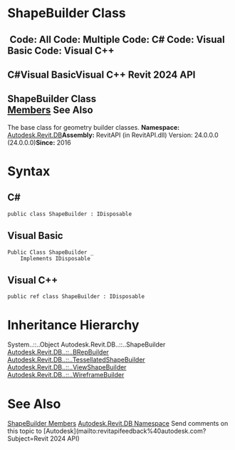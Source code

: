 # ShapeBuilder Class

﻿
 Code: All Code: Multiple Code: C# Code: Visual Basic Code: Visual C++   
---  
C#Visual BasicVisual C++
Revit 2024 API  
---  
ShapeBuilder Class  
[Members](f84829bc-bc5b-d132-7892-7b7abcb9004e.md "ShapeBuilder Members") See Also  
---  
The base class for geometry builder classes. 
**Namespace:** [Autodesk.Revit.DB](87546ba7-461b-c646-cbb1-2cb8f5bff8b2.md "Autodesk.Revit.DB Namespace")**Assembly:** RevitAPI (in RevitAPI.dll) Version: 24.0.0.0 (24.0.0.0)**Since:** 2016 
# Syntax
C#  
---  
```text
public class ShapeBuilder : IDisposable
```
  
Visual Basic  
---  
```text
Public Class ShapeBuilder _
	Implements IDisposable
```
  
Visual C++  
---  
```text
public ref class ShapeBuilder : IDisposable
```
  
# Inheritance Hierarchy
System..::..Object Autodesk.Revit.DB..::..ShapeBuilder [Autodesk.Revit.DB..::..BRepBuilder](94c1fef4-2933-ce67-9c2d-361cbf8a42b4.md "BRepBuilder Class") [Autodesk.Revit.DB..::..TessellatedShapeBuilder](a144b0e3-c997-eac1-5c00-51c56d9e66f2.md "TessellatedShapeBuilder Class") [Autodesk.Revit.DB..::..ViewShapeBuilder](f99edd24-4519-56d5-a5d6-aa1565a893af.md "ViewShapeBuilder Class") [Autodesk.Revit.DB..::..WireframeBuilder](ae9e719b-5d13-45c5-22d8-49111edfcfc4.md "WireframeBuilder Class")
# See Also
[ShapeBuilder Members](f84829bc-bc5b-d132-7892-7b7abcb9004e.md "ShapeBuilder Members")
[Autodesk.Revit.DB Namespace](87546ba7-461b-c646-cbb1-2cb8f5bff8b2.md "Autodesk.Revit.DB Namespace")
Send comments on this topic to [Autodesk](mailto:revitapifeedback%40autodesk.com?Subject=Revit 2024 API)
